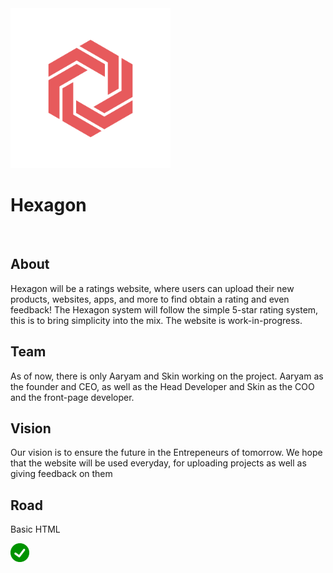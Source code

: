 <img src="Hexagon.png" alt="logo" height=256px width=256px>
<h1>Hexagon</h1>
<br>
<h2>About</h2>

<p>Hexagon will be a ratings website, where users can upload their new products, websites, apps, and more to find obtain a rating and even feedback! The Hexagon system will follow the simple 5-star rating system, this is to bring simplicity into the mix. The website is work-in-progress.</p>

<h2>Team</h2>

<p>As of now, there is only Aaryam and Skin working on the project. Aaryam as the founder and CEO, as well as the Head Developer and Skin as the COO and the front-page developer.</p>
  
<h2>Vision</h2>

<p>Our vision is to ensure the future in the Entrepeneurs of tomorrow. We hope that the website will be used everyday, for uploading projects as well as giving feedback on them</p>

<h2>Road</h2>

<p>Basic HTML</p> <img src="checkmark.png" height="30px" width="30px" right="60px">





